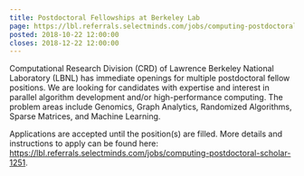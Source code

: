```yaml
---
title: Postdoctoral Fellowships at Berkeley Lab
page: https://lbl.referrals.selectminds.com/jobs/computing-postdoctoral-scholar-1251
posted: 2018-10-22 12:00:00
closes: 2018-12-22 12:00:00
---
```




Computational Research Division (CRD) of Lawrence Berkeley National Laboratory (LBNL) has immediate openings for multiple postdoctoral fellow positions. We are looking for candidates with expertise and interest in parallel algorithm development and/or high-performance computing. The problem areas include Genomics, Graph Analytics, Randomized Algorithms, Sparse Matrices, and Machine Learning.

Applications are accepted until the position(s) are filled. More details and instructions to apply can be found here: <https://lbl.referrals.selectminds.com/jobs/computing-postdoctoral-scholar-1251>.